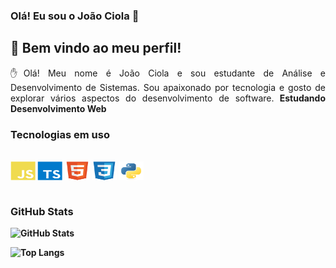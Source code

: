 ### Olá! Eu sou o João Ciola 🤙

## 👋 Bem vindo ao meu perfil!

<p align="justify"> ✋Olá! Meu nome é João Ciola e sou estudante de Análise e Desenvolvimento de Sistemas. Sou apaixonado por tecnologia e gosto de explorar vários aspectos do desenvolvimento de software.<strong> Estudando Desenvolvimento Web </p>


### Tecnologias em uso

<div style="display: inline_block"><br>
  <img align="center" alt="joaociola-Js" height="30" width="40" src="https://raw.githubusercontent.com/devicons/devicon/master/icons/javascript/javascript-plain.svg">
  <img align="center" alt="joaociola-Ts" height="30" width="40" src="https://raw.githubusercontent.com/devicons/devicon/master/icons/typescript/typescript-plain.svg">
  <img align="center" alt="joaociola-HTML" height="30" width="40" src="https://raw.githubusercontent.com/devicons/devicon/master/icons/html5/html5-original.svg">
  <img align="center" alt="joaociola-CSS" height="30" width="40" src="https://raw.githubusercontent.com/devicons/devicon/master/icons/css3/css3-original.svg">
  <img align="center" alt="joaociola-Python" height="30" width="40" src="https://raw.githubusercontent.com/devicons/devicon/master/icons/python/python-original.svg">
</div></br>


### GitHub Stats
![GitHub Stats](https://github-readme-stats.vercel.app/api?username=joaociola&theme=transparent&bg_color=000&border_color=30A3DC&show_icons=true&icon_color=30A3DC&title_color=E94D5F&text_color=FFF)

![Top Langs](https://github-readme-stats-git-masterrstaa-rickstaa.vercel.app/api/top-langs/?username=joaociola&layout=compact&bg_color=000&border_color=30A3DC&title_color=E94D5F&text_color=FFF)
